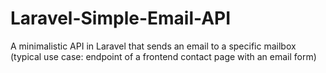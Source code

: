 # Laravel-Simple-Email-API
A minimalistic API in Laravel that sends an email to a specific mailbox (typical use case: endpoint of a frontend contact page with an email form)
